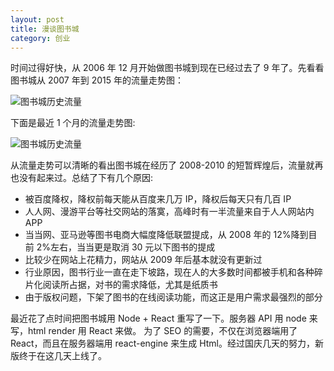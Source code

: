 ```yaml
---
layout: post
title: 漫谈图书城
category: 创业
---
```


时间过得好快，从 2006 年 12 月开始做图书城到现在已经过去了 9 年了。先看看图书城从 2007 年到 2015 年的流量走势图：

![图书城历史流量](https://yanxime.oss-cn-beijing.aliyuncs.com/yanxi.me/2015/10/1.png)

下面是最近 1 个月的流量走势图:

<!-- more -->

![图书城历史流量](https://yanxime.oss-cn-beijing.aliyuncs.com/yanxi.me/2015/10/3.png)

从流量走势可以清晰的看出图书城在经历了 2008-2010 的短暂辉煌后，流量就再也没有起来过。总结了下有几个原因:

- 被百度降权，降权前每天能从百度来几万 IP，降权后每天只有几百 IP
- 人人网、漫游平台等社交网站的落寞，高峰时有一半流量来自于人人网站内 APP
- 当当网、亚马逊等图书电商大幅度降低联盟提成，从 2008 年的 12%降到目前 2%左右，当当更是取消 30 元以下图书的提成
- 比较少在网站上花精力，网站从 2009 年后基本就没有更新过
- 行业原因，图书行业一直在走下坡路，现在人的大多数时间都被手机和各种碎片化阅读所占据，对书的需求降低，尤其是纸质书
- 由于版权问题，下架了图书的在线阅读功能，而这正是用户需求最强烈的部分

最近花了点时间把图书城用 Node + React 重写了一下。服务器 API 用 node 来写，html render 用 React 来做。
为了 SEO 的需要，不仅在浏览器端用了 React，而且在服务器端用 react-engine 来生成 Html。经过国庆几天的努力，新版终于在这几天上线了。
